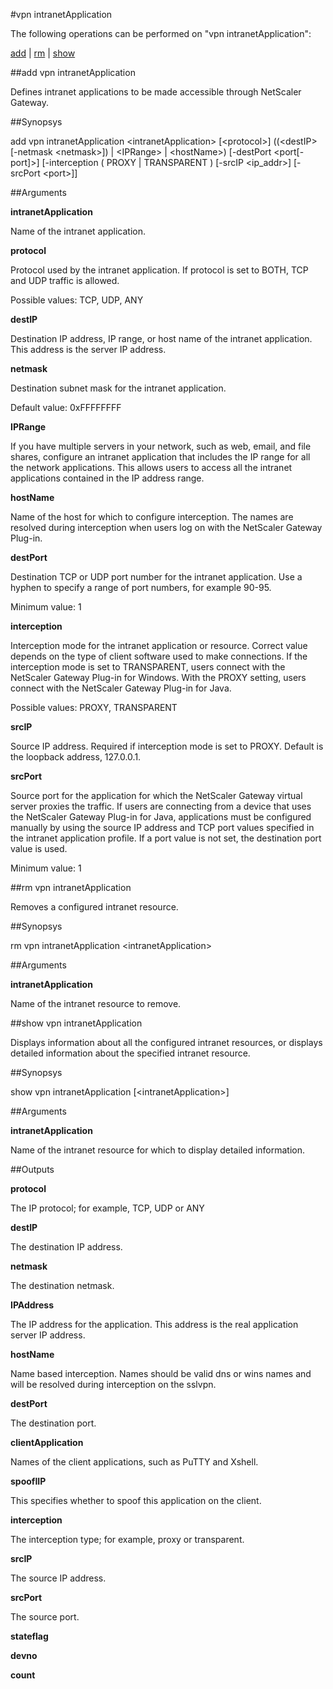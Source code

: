 #vpn intranetApplication

The following operations can be performed on "vpn intranetApplication":


[add](#add-vpn-intranetapplication) | [rm](#rm-vpn-intranetapplication) | [show](#show-vpn-intranetapplication)

##add vpn intranetApplication

Defines intranet applications to be made accessible through NetScaler Gateway.


##Synopsys

add vpn intranetApplication &lt;intranetApplication> [&lt;protocol>] ((&lt;destIP>  [-netmask &lt;netmask>]) | &lt;IPRange> | &lt;hostName>) [-destPort &lt;port[-port]>] [-interception ( PROXY | TRANSPARENT )  [-srcIP &lt;ip_addr>]  [-srcPort &lt;port>]]


##Arguments

<b>intranetApplication</b>
Name of the intranet application.

<b>protocol</b>
Protocol used by the intranet application. If protocol is set to BOTH, TCP and UDP traffic is allowed.
Possible values: TCP, UDP, ANY

<b>destIP</b>
Destination IP address, IP range, or host name of the intranet application. This address is the server IP address.

<b>netmask</b>
Destination subnet mask for the intranet application.
Default value: 0xFFFFFFFF

<b>IPRange</b>
If you have multiple servers in your network, such as web, email, and file shares, configure an intranet application that includes the IP range for all the network applications. This allows users to access all the intranet applications contained in the IP address range.

<b>hostName</b>
Name of the host for which to configure interception. The names are resolved during interception when users log on with the NetScaler Gateway Plug-in.

<b>destPort</b>
Destination TCP or UDP port number for the intranet application. Use a hyphen to specify a range of port numbers, for example 90-95.
Minimum value: 1

<b>interception</b>
Interception mode for the intranet application or resource. Correct value depends on the type of client software used to make connections. If the interception mode is set to TRANSPARENT, users connect with the NetScaler Gateway Plug-in for Windows. With the PROXY setting, users connect with the NetScaler Gateway Plug-in for Java.
Possible values: PROXY, TRANSPARENT

<b>srcIP</b>
Source IP address. Required if interception mode is set to PROXY. Default is the loopback address, 127.0.0.1.

<b>srcPort</b>
Source port for the application for which the NetScaler Gateway virtual server proxies the traffic. If users are connecting from a device that uses the NetScaler Gateway Plug-in for Java, applications must be configured manually by using the source IP address and TCP port values specified in the intranet application profile. If a port value is not set, the destination port value is used.
Minimum value: 1



##rm vpn intranetApplication

Removes a configured intranet resource.


##Synopsys

rm vpn intranetApplication &lt;intranetApplication>


##Arguments

<b>intranetApplication</b>
Name of the intranet resource to remove.



##show vpn intranetApplication

Displays information about all the configured intranet resources, or displays detailed information about the specified intranet resource.


##Synopsys

show vpn intranetApplication [&lt;intranetApplication>]


##Arguments

<b>intranetApplication</b>
Name of the intranet resource for which to display detailed information.



##Outputs

<b>protocol</b>
The IP protocol; for example, TCP, UDP or ANY

<b>destIP</b>
The destination IP address.

<b>netmask</b>
The destination netmask.

<b>IPAddress</b>
The IP address for the application. This address is the real application server IP address.

<b>hostName</b>
Name based interception. Names should be valid dns or wins names and will be resolved during interception on the sslvpn.

<b>destPort</b>
The destination port.

<b>clientApplication</b>
Names of the client applications, such as PuTTY and Xshell.

<b>spoofIIP</b>
This specifies whether to spoof this application on the client.

<b>interception</b>
The interception type; for example, proxy or transparent.

<b>srcIP</b>
The source IP address.

<b>srcPort</b>
The source port.

<b>stateflag</b>

<b>devno</b>

<b>count</b>



